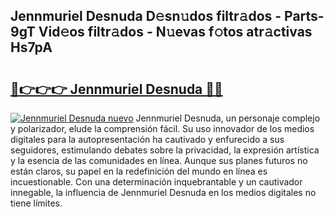 ## Jennmuriel Desnuda D𝚎sn𝚞dos filtr𝚊dos - Parts-9gT Vid𝚎os filtr𝚊dos - N𝚞evas f𝚘tos atr𝚊ctivas Hs7pA

# <h2><a href="http://mb9kdd.tromn.icu/?c=Jennmuriel+Desnuda">🔗👉👉👉 Jennmuriel Desnuda 🔗🔗</a></h2>

[![Jennmuriel Desnuda nuevo](https://i.imgur.com/pEAQMta.gif)](http://mb9kdd.tromn.icu/?c=Jennmuriel+Desnuda)
Jennmuriel Desnuda, un personaje complejo y polarizador, elude la comprensión fácil. Su uso innovador de los medios digitales para la autopresentación ha cautivado y enfurecido a sus seguidores, estimulando debates sobre la privacidad, la expresión artística y la esencia de las comunidades en línea. Aunque sus planes futuros no están claros, su papel en la redefinición del mundo en línea es incuestionable. Con una determinación inquebrantable y un cautivador innegable, la influencia de Jennmuriel Desnuda en los medios digitales no tiene límites.
